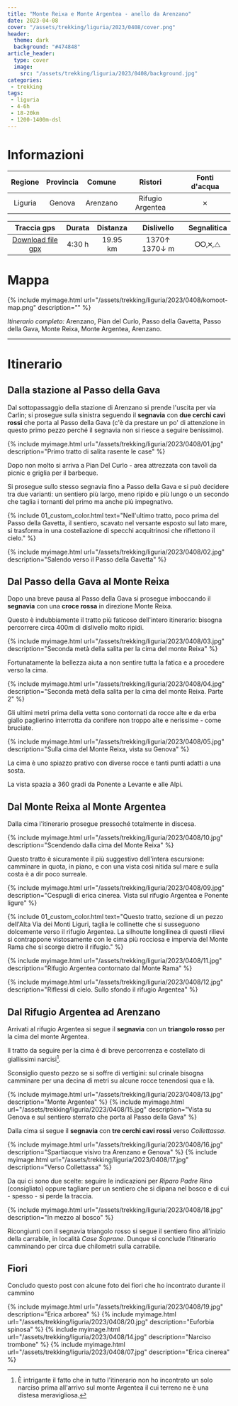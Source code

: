 ```yaml
---
title: "Monte Reixa e Monte Argentea - anello da Arenzano"
date: 2023-04-08
cover: "/assets/trekking/liguria/2023/0408/cover.png"
header:
  theme: dark
  background: "#474848"
article_header:
  type: cover
  image:
    src: "/assets/trekking/liguria/2023/0408/background.jpg"
categories:
 - trekking
tags:
 - liguria
 - 4-6h
 - 18-20km
 - 1200-1400m-dsl
---
```


# Informazioni

|       Regione       | Provincia |   Comune     | Ristori | Fonti d'acqua |
|:-------------------:|:---------:|:------------:|:------:|:--------:|
| Liguria             |   Genova  | Arenzano | Rifugio Argentea | ✗ |

|     Traccia gps     |  Durata |  Distanza | Dislivello  | Segnalitica |
|:-------------------:| :------:| :--------:|:----------: | :---------: |
| [Download file gpx](/assets/trekking/liguria/2023/0408/traccia-gps.gpx) |  4:30 h |  19.95 km | 1370↑ 1370↓ m | 🞆🞆,🞫,⧍ |


# Mappa

{% include myimage.html url="/assets/trekking/liguria/2023/0408/komoot-map.png" description="" %}

*Itinerario completo:* Arenzano, Pian del Curlo, Passo della Gavetta, Passo della Gava, Monte Reixa, Monte Argentea, Arenzano.

---

# Itinerario

## Dalla stazione al Passo della Gava

Dal sottopassaggio della stazione di Arenzano si prende l'uscita per via Carlin; si prosegue sulla sinistra seguendo il **segnavia** con **due cerchi cavi rossi** che porta al Passo della Gava (c'è da prestare un po' di attenzione in questo primo pezzo perché il segnavia non si riesce a seguire benissimo).

{% include myimage.html url="/assets/trekking/liguria/2023/0408/01.jpg" description="Primo tratto di salita rasente le case" %}

Dopo non molto si arriva a Pian Del Curlo - area attrezzata con tavoli da picnic e griglia per il barbeque.

Si prosegue sullo stesso segnavia fino a Passo della Gava e si può decidere tra due varianti: un sentiero più largo, meno ripido e più lungo o un secondo che taglia i tornanti del primo ma anche più impegnativo.

{% include 01_custom_color.html text="Nell'ultimo tratto, poco prima del Passo della Gavetta, il sentiero, scavato nel versante esposto sul lato mare, si trasforma in una costellazione di specchi acquitrinosi che riflettono il cielo." %}

{% include myimage.html url="/assets/trekking/liguria/2023/0408/02.jpg" description="Salendo verso il Passo della Gavetta" %}

## Dal Passo della Gava al Monte Reixa

Dopo una breve pausa al Passo della Gava si prosegue imboccando il **segnavia** con una **croce rossa** in direzione Monte Reixa.

Questo è indubbiamente il tratto più faticoso dell'intero itinerario: bisogna percorrere circa 400m di dislivello molto ripidi.

{% include myimage.html url="/assets/trekking/liguria/2023/0408/03.jpg" description="Seconda metà della salita per la cima del monte Reixa" %}

Fortunatamente la bellezza aiuta a non sentire tutta la fatica e a procedere verso la cima.

{% include myimage.html url="/assets/trekking/liguria/2023/0408/04.jpg" description="Seconda metà della salita per la cima del monte Reixa. Parte 2" %}

Gli ultimi metri prima della vetta sono contornati da rocce alte e da erba giallo paglierino interrotta da conifere non troppo alte e nerissime - come bruciate.

{% include myimage.html url="/assets/trekking/liguria/2023/0408/05.jpg" description="Sulla cima del Monte Reixa, vista su Genova" %}

La cima è uno spiazzo prativo con diverse rocce e tanti punti adatti a una sosta.

La vista spazia a 360 gradi da Ponente a Levante e alle Alpi.

## Dal Monte Reixa al Monte Argentea

Dalla cima l'itinerario prosegue pressoché totalmente in discesa.

{% include myimage.html url="/assets/trekking/liguria/2023/0408/10.jpg" description="Scendendo dalla cima del Monte Reixa" %}

Questo tratto è sicuramente il più suggestivo dell'intera escursione: camminare in quota, in piano, e con una vista così nitida sul mare e sulla costa è a dir poco surreale.

{% include myimage.html url="/assets/trekking/liguria/2023/0408/09.jpg" description="Cespugli di erica cinerea. Vista sul rifugio Argentea e Ponente ligure" %}

{% include 01_custom_color.html text="Questo tratto, sezione di un pezzo dell'Alta Via dei Monti Liguri, taglia le collinette che si susseguono dolcemente verso il rifugio Argentea. La silhoutte longilinea di questi rilievi si contrappone vistosamente con le cima più rocciosa e impervia del Monte Rama che si scorge dietro il rifugio." %}

{% include myimage.html url="/assets/trekking/liguria/2023/0408/11.jpg" description="Rifugio Argentea contornato dal Monte Rama" %}

{% include myimage.html url="/assets/trekking/liguria/2023/0408/12.jpg" description="Riflessi di cielo. Sullo sfondo il rifugio Argentea" %}

## Dal Rifugio Argentea ad Arenzano

Arrivati al rifugio Argentea si segue il **segnavia** con un **triangolo rosso** per la cima del monte Argentea.

Il tratto da seguire per la cima è di breve percorrenza e costellato di giallissimi narcisi[^1].

Sconsiglio questo pezzo se si soffre di vertigini: sul crinale bisogna camminare per una decina di metri su alcune rocce tenendosi qua e là.

{% include myimage.html url="/assets/trekking/liguria/2023/0408/13.jpg" description="Monte Argentea" %}
{% include myimage.html url="/assets/trekking/liguria/2023/0408/15.jpg" description="Vista su Genova e sul sentiero sterrato che porta al Passo della Gava" %}

Dalla cima si segue il **segnavia** con **tre cerchi cavi rossi** verso _Collettassa_.

{% include myimage.html url="/assets/trekking/liguria/2023/0408/16.jpg" description="Spartiacque visivo tra Arenzano e Genova" %}
{% include myimage.html url="/assets/trekking/liguria/2023/0408/17.jpg" description="Verso Collettassa" %}

Da qui ci sono due scelte: seguire le indicazioni per _Riparo Padre Rino_ (consigliato) oppure tagliare per un sentiero che si dipana nel bosco e di cui - spesso - si perde la traccia.

{% include myimage.html url="/assets/trekking/liguria/2023/0408/18.jpg" description="In mezzo al bosco" %}

Ricongiunti con il segnavia triangolo rosso si segue il sentiero fino all'inizio della carrabile, in località _Case Soprane_.
Dunque si conclude l'itinerario camminando per circa due chilometri sulla carrabile.

## Fiori

Concludo questo post con alcune foto dei fiori che ho incontrato durante il cammino

{% include myimage.html url="/assets/trekking/liguria/2023/0408/19.jpg" description="Erica arborea" %}
{% include myimage.html url="/assets/trekking/liguria/2023/0408/20.jpg" description="Euforbia spinosa" %}
{% include myimage.html url="/assets/trekking/liguria/2023/0408/14.jpg" description="Narciso trombone" %}
{% include myimage.html url="/assets/trekking/liguria/2023/0408/07.jpg" description="Erica cinerea" %}

[^1]: È intrigante il fatto che in tutto l'itinerario non ho incontrato un solo narciso prima all'arrivo sul monte Argentea il cui terreno ne è una distesa meravigliosa.
